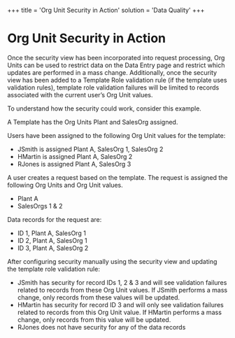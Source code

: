 +++
title = 'Org Unit Security in Action'
solution = 'Data Quality'
+++

# Org Unit Security in Action

Once the security view has been incorporated into request processing,
Org Units can be used to restrict data on the Data Entry page and
restrict which updates are performed in a mass change. Additionally,
once the security view has been added to a Template Role validation rule
(if the template uses validation rules), template role validation
failures will be limited to records associated with the current user’s
Org Unit values.

To understand how the security could work, consider this example.

A Template has the Org Units Plant and SalesOrg assigned.

Users have been assigned to the following Org Unit values for the
template:

  - JSmith is assigned Plant A, SalesOrg 1, SalesOrg 2
  - HMartin is assigned Plant A, SalesOrg 2
  - RJones is assigned Plant A, SalesOrg 3

A user creates a request based on the template. The request is assigned
the following Org Units and Org Unit values.

  - Plant A
  - SalesOrgs 1 & 2

Data records for the request are:

  - ID 1, Plant A, SalesOrg 1
  - ID 2, Plant A, SalesOrg 1
  - ID 3, Plant A, SalesOrg 2

After configuring security manually using the security view and updating
the template role validation rule:

  - JSmith has security for record IDs 1, 2 & 3 and will see validation
    failures related to records from these Org Unit values. If JSmith
    performs a mass change, only records from these values will be
    updated.
  - HMartin has security for record ID 3 and will only see validation
    failures related to records from this Org Unit value. If HMartin
    performs a mass change, only records from this value will be
    updated.
  - RJones does not have security for any of the data records
